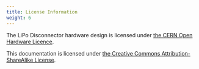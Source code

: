 ```yaml
---
title: License Information
weight: 6
---
```


The LiPo Disconnector hardware design is licensed under [the CERN Open Hardware Licence](https://github.com/solderparty/lipo_disconnector_hw/blob/master/LICENSE.md).

This documentation is licensed under [the Creative Commons Attribution-ShareAlike License](https://creativecommons.org/licenses/by-sa/4.0/).
